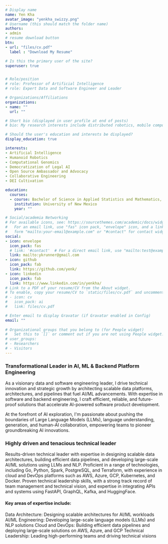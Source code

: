```yaml
---
# Display name
name: Yen Kha
avatar_image: "yenkha_swizzy.png"
# Username (this should match the folder name)
authors:
- admin
# resume download button
btn:
- url: "files/cv.pdf"
  label : "Download My Resume"

# Is this the primary user of the site?
superuser: true


# Role/position
# role: Professor of Artificial Intelligence
# role: Expert Data and Software Engineer and Leader

# Organizations/Affiliations
organizations:
- name: ""
  url: ""

# Short bio (displayed in user profile at end of posts)
# bio: My research interests include distributed robotics, mobile computing and programmable matter.

# Should the user's education and interests be displayed?
display_education: true

interests:
- Artificial Intelligence
- Humanoid Robotics
- Computational Genomics
- Democratization of Legal AI
- Open Source Ambassador and Advocacy
- Collaborative Engineering
- DEI Cultivation

education:
  courses:
  - course: Bachelor of Science in Applied Statistics and Mathematics, and Psychology (Dual Degree)
    institution: University of New Mexico
    year: ""

# Social/academia Networking
# For available icons, see: https://sourcethemes.com/academic/docs/widgets/#icons
#   For an email link, use "fas" icon pack, "envelope" icon, and a link in the
#   form "mailto:your-email@example.com" or "#contact" for contact widget.
social:
- icon: envelope
  icon_pack: fas
  # link: '#contact'  # For a direct email link, use "mailto:test@example.org".
  link: mailto:ykrunner@gmail.com
- icon: github
  icon_pack: fab
  link: https://github.com/yenk/
- icon: linkedin
  icon_pack: fab
  link: https://www.linkedin.com/in/yenkha/
# Link to a PDF of your resume/CV from the About widget.
# To enable, copy your resume/CV to `static/files/cv.pdf` and uncomment the lines below.  
# - icon: cv
#   icon_pack: ai
#   link: files/cv.pdf

# Enter email to display Gravatar (if Gravatar enabled in Config)
email: ""
  
# Organizational groups that you belong to (for People widget)
#   Set this to `[]` or comment out if you are not using People widget.  
# user_groups:
# - Researchers
# - Visitors
---
```

### Transformational Leader in AI, ML & Backend Platform Engineering
As a visionary data and software engineering leader, I drive technical innovation and strategic growth by architecting scalable data platforms, architectures, and pipelines that fuel AI/ML advancements. With expertise in software and backend engineering, I craft efficient, reliable, and future-proof solutions that accelerate AI-powered software product development.

At the forefront of AI exploration, I'm passionate about pushing the boundaries of Large Language Models (LLMs), language understanding, generation, and human-AI collaboration, empowering teams to pioneer groundbreaking AI innovations.

### Highly driven and tenacious technical leader 
Results-driven technical leader with expertise in designing scalable data architectures, building efficient data pipelines, and developing large-scale AI/ML solutions using LLMs and NLP. Proficient in a range of technologies, including Go, Python, Spark, PostgreSQL, and Terraform, with experience in cloud and DevOps platforms such as AWS, Azure, GCP, Kubernetes, and Docker. Proven technical leadership skills, with a strong track record of team management and technical vision, and expertise in integrating APIs and systems using FastAPI, GraphQL, Kafka, and HuggingFace.

#### Key areas of expertise include:
Data Architecture: Designing scalable architectures for AI/ML workloads
AI/ML Engineering: Developing large-scale language models (LLMs) and NLP solutions
Cloud and DevOps: Building efficient data pipelines and deploying large-scale solutions on AWS, Azure, and GCP
Technical Leadership: Leading high-performing teams and driving technical visions